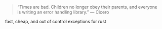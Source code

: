 > “Times are bad. Children no longer obey their parents, and everyone is
> writing an error handling library.”
> — Cicero

fast, cheap, and out of control exceptions for rust
